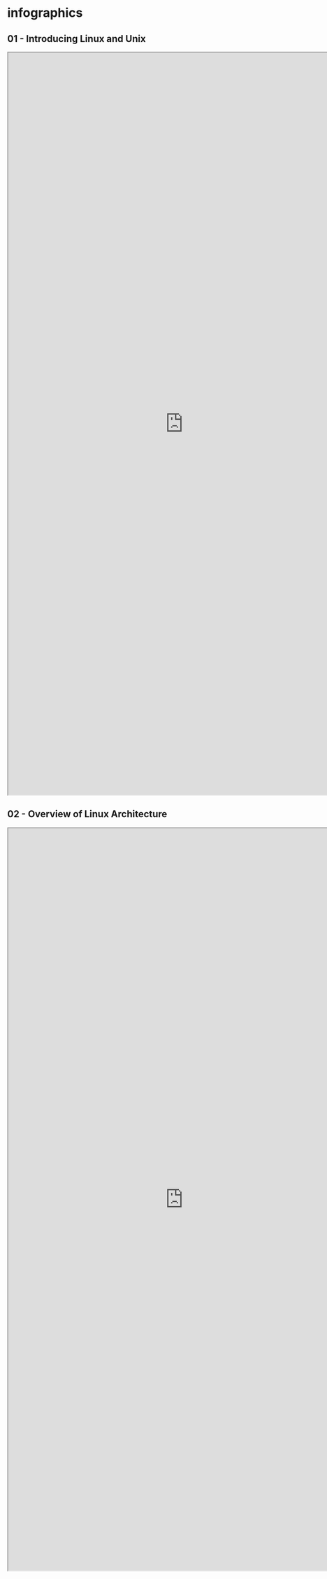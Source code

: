 # infographics

## 01 - Introducing Linux and Unix
<iframe src="https://jucajata.github.io/infographics/01_Introducing_Linux_and_Unix.html" width="800" height="1698"></iframe>

## 02 - Overview of Linux Architecture
<iframe src="https://jucajata.github.io/infographics/02_Overview_of_Linux_Architecture.html" width="800" height="1698"></iframe>
